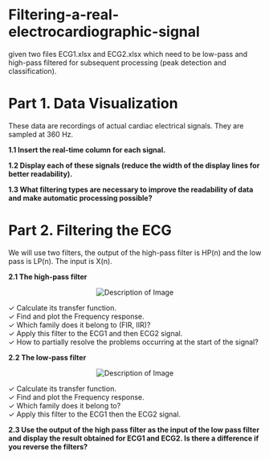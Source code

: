 # Filtering-a-real-electrocardiographic-signal
 given two files ECG1.xlsx and ECG2.xlsx which need to be low-pass and high-pass 
filtered for subsequent processing (peak detection and classification).
# Part 1. Data Visualization 
These data are recordings of actual cardiac electrical signals. They are sampled at 360 Hz.  

**1.1 Insert the real-time column for each signal.**

**1.2 Display each of these signals (reduce the width of the display lines for better readability).**  

**1.3 What filtering types are necessary to improve the readability of data and make automatic processing possible?**  

# Part 2. Filtering the ECG 
We will use two filters, the output of the high-pass filter is HP(n)
and the low pass is LP(n). The input is X(n).<br>


**2.1 The high-pass filter**<br>
<p align="center">
  <img src="https://github.com/user-attachments/assets/8739eb03-7ae3-40d4-becf-edc4bd5256e4" alt="Description of Image">
</p>
✓ Calculate its transfer function.<br>
✓ Find and plot the Frequency response.<br>
✓ Which family does it belong to (FIR, IIR)?<br>
✓ Apply this filter to the ECG1 and then ECG2 signal.<br>
✓ How to partially resolve the problems occurring at the start of the signal?<br>  



**2.2 The low-pass filter**<br>

<p align="center">
  <img src="https://github.com/user-attachments/assets/87ecc914-36fb-492c-b520-df3d34857be6" alt="Description of Image">
</p>

✓ Calculate its transfer function.<br>
✓ Find and plot the Frequency response.<br>
✓ Which family does it belong to?<br>
✓ Apply this filter to the ECG1 then the ECG2 signal.<br>


**2.3 Use the output of the high pass filter as the input of the low pass filter and display the 
result obtained for ECG1 and ECG2. Is there a difference if you reverse the filters?**
